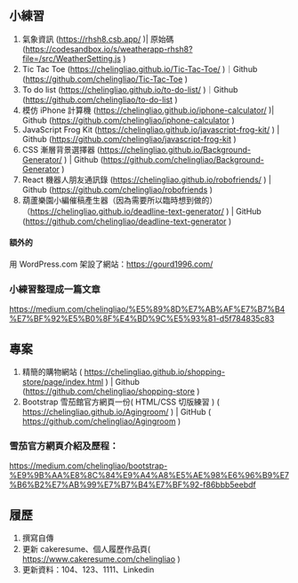 ## 小練習

1. 氣象資訊 (https://rhsh8.csb.app/ )| 原始碼 (https://codesandbox.io/s/weatherapp-rhsh8?file=/src/WeatherSetting.js )
2. Tic Tac Toe (https://chelingliao.github.io/Tic-Tac-Toe/ )｜Github (https://github.com/chelingliao/Tic-Tac-Toe )
3. To do list (https://chelingliao.github.io/to-do-list/ )｜Github (https://github.com/chelingliao/to-do-list )
4. 模仿 iPhone 計算機 (https://chelingliao.github.io/iphone-calculator/ )| Github (https://github.com/chelingliao/iphone-calculator )
5. JavaScript Frog Kit (https://chelingliao.github.io/javascript-frog-kit/ ) | Github (https://github.com/chelingliao/javascript-frog-kit )
6. CSS 漸層背景選擇器 (https://chelingliao.github.io/Background-Generator/ ) | Github (https://github.com/chelingliao/Background-Generator )
7. React 機器人朋友通訊錄 (https://chelingliao.github.io/robofriends/ ) | Github (https://github.com/chelingliao/robofriends )
8. 葫蘆樂園小編催稿產生器（因為需要所以臨時想到做的）（https://chelingliao.github.io/deadline-text-generator/ ) | GitHub (https://github.com/chelingliao/deadline-text-generator )

#### 額外的

用 WordPress.com 架設了網站：https://gourd1996.com/

### 小練習整理成一篇文章
https://medium.com/chelingliao/%E5%89%8D%E7%AB%AF%E7%B7%B4%E7%BF%92%E5%B0%8F%E4%BD%9C%E5%93%81-d5f784835c83

## 專案

1. 精簡的購物網站 ( https://chelingliao.github.io/shopping-store/page/index.html ) | Github (https://github.com/chelingliao/shopping-store )
2. Bootstrap 雪茄館官方網頁一份( HTML/CSS 切版練習 ) ( https://chelingliao.github.io/Agingroom/ ) |  GitHub ( https://github.com/chelingliao/Agingroom )

### 雪茄官方網頁介紹及歷程：
https://medium.com/chelingliao/bootstrap-%E9%9B%AA%E8%8C%84%E9%A4%A8%E5%AE%98%E6%96%B9%E7%B6%B2%E7%AB%99%E7%B7%B4%E7%BF%92-f86bbb5eebdf

## 履歷

1. 撰寫自傳
2. 更新 cakeresume、個人履歷作品頁( https://www.cakeresume.com/chelingliao )
3. 更新資料：104、123、1111、Linkedin

